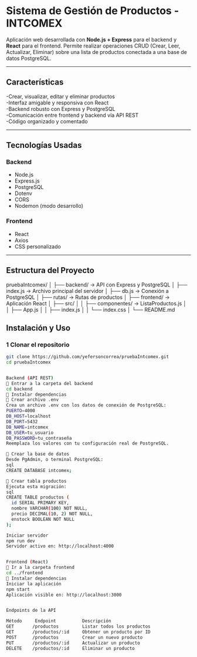 #  Sistema de Gestión de Productos - INTCOMEX

Aplicación web desarrollada con **Node.js + Express** para el backend y **React** para el frontend. Permite realizar operaciones CRUD (Crear, Leer, Actualizar, Eliminar) sobre una lista de productos conectada a una base de datos PostgreSQL.

---
##  Características

 -Crear, visualizar, editar y eliminar productos  
 -Interfaz amigable y responsiva con React  
 -Backend robusto con Express y PostgreSQL  
 -Comunicación entre frontend y backend vía API REST  
 -Código organizado y comentado

---

##  Tecnologías Usadas

###  Backend
- Node.js
- Express.js
- PostgreSQL
- Dotenv
- CORS
- Nodemon (modo desarrollo)

###  Frontend
- React
- Axios
- CSS personalizado

---
##  Estructura del Proyecto

pruebaIntcomex/
│
├── backend/ → API con Express y PostgreSQL
│ ├── index.js → Archivo principal del servidor
│ ├── db.js → Conexión a PostgreSQL
│ ├── rutas/ → Rutas de productos
│
├── frontend/ → Aplicación React
│ ├── src/
│ │ ├── componentes/ → ListaProductos.js
│ │ ├── App.js
│ │ ├── index.js
│ │ └── index.css
│
└── README.md

##  Instalación y Uso

### 1️ Clonar el repositorio

```bash
git clone https://github.com/yefersoncorrea/pruebaIntcomex.git
cd pruebaIntcomex


Backend (API REST)
📌 Entrar a la carpeta del backend
cd backend
📌 Instalar dependencias
📌 Crear archivo .env
Crea un archivo .env con los datos de conexión de PostgreSQL:
PUERTO=4000
DB_HOST=localhost
DB_PORT=5432
DB_NAME=intcomex
DB_USER=tu_usuario
DB_PASSWORD=tu_contraseña
Reemplaza los valores con tu configuración real de PostgreSQL.

📌 Crear la base de datos
Desde PgAdmin, o terminal PostgreSQL:
sql
CREATE DATABASE intcomex;

📌 Crear tabla productos
Ejecuta esta migración:
sql
CREATE TABLE productos (
  id SERIAL PRIMARY KEY,
  nombre VARCHAR(100) NOT NULL,
  precio DECIMAL(10, 2) NOT NULL,
  enstock BOOLEAN NOT NULL
);

Iniciar servidor
npm run dev
Servidor activo en: http://localhost:4000


Frontend (React)
📌 Ir a la carpeta frontend
cd ../frontend
📌 Instalar dependencias
Iniciar la aplicación
npm start
Aplicación visible en: http://localhost:3000


Endpoints de la API

Método	   Endpoint	         Descripción
GET	      /productos	     Listar todos los productos
GET	      /productos/:id	 Obtener un producto por ID
POST	  /productos	     Crear un nuevo producto
PUT	      /productos/:id	 Actualizar un producto
DELETE	  /productos/:id	 Eliminar un producto


